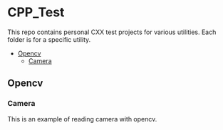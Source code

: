 # CPP_Test #
This repo contains personal CXX test projects for various utilities. Each folder is for a specific utility.

  - [Opencv](#opencv)
    - [Camera](#camera)
    

## Opencv ##
### Camera ###

This is an example of reading camera with opencv. 

